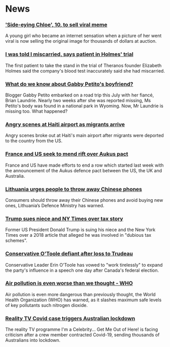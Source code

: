 # News
### ['Side-eying Chloe', 10, to sell viral meme](https://www.bbc.com/news/world-us-canada-58659667)
A young girl who became an internet sensation when a picture of her went viral is now selling the original image for thousands of dollars at auction.
### [I was told I miscarried, says patient in Holmes' trial](https://www.bbc.com/news/world-us-canada-58656524)
The first patient to take the stand in the trial of Theranos founder Elizabeth Holmes said the company's blood test inaccurately said she had miscarried. 
### [What do we know about Gabby Petito's boyfriend?](https://www.bbc.com/news/world-us-canada-58629192)
Blogger Gabby Petito embarked on a road trip this July with her fiancé, Brian Laundrie. Nearly two weeks after she was reported missing, Ms Petito's body was found in a national park in Wyoming. Now, Mr Laundrie is missing too. What happened? 
### [Angry scenes at Haiti airport as migrants arrive](https://www.bbc.com/news/world-latin-america-58650753)
Angry scenes broke out at Haiti's main airport after migrants were deported to the country from the US. 
### [France and US seek to mend rift over Aukus pact](https://www.bbc.com/news/world-europe-58659627)
France and US have made efforts to end a row which started last week with the announcement of the Aukus defence pact between the US, the UK and Australia.
### [Lithuania urges people to throw away Chinese phones](https://www.bbc.com/news/technology-58652249)
Consumers should throw away their Chinese phones and avoid buying new ones, Lithuania’s Defence Ministry has warned.
### [Trump sues niece and NY Times over tax story](https://www.bbc.com/news/world-us-canada-58630492)
Former US President Donald Trump is suing his niece and the New York Times over a 2018 article that alleged he was involved in "dubious tax schemes".
### [Conservative O'Toole defiant after loss to Trudeau](https://www.bbc.com/news/world-us-canada-58641764)
Conservative Leader Erin O'Toole has vowed to "work tirelessly" to expand the party's influence in a speech one day after Canada's federal election. 
### [Air pollution is even worse than we thought - WHO](https://www.bbc.com/news/science-environment-58657224)
Air pollution is even more dangerous than previously thought, the World Health Organization (WHO) has warned, as it slashes maximum safe levels of key pollutants such nitrogen dioxide.
### [Reality TV Covid case triggers Australian lockdown](https://www.bbc.com/news/world-australia-58653197)
The reality TV programme I'm a Celebrity... Get Me Out of Here! is facing criticism after a crew member contracted Covid-19, sending thousands of Australians into lockdown.
